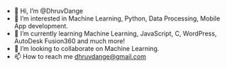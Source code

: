 - 👋 Hi, I’m @DhruvDange
- 👀 I’m interested in Machine Learning, Python, Data Processing, Mobile App development.
- 🌱 I’m currently learning Machine Learning, JavaScript, C, WordPress, AutoDesk Fusion360 and much more!
- 💞️ I’m looking to collaborate on Machine Learning.
- 📫 How to reach me dhruvdange@gmail.com

<!---
DhruvDange/DhruvDange is a ✨ special ✨ repository because its `README.md` (this file) appears on your GitHub profile.
You can click the Preview link to take a look at your changes.
--->
